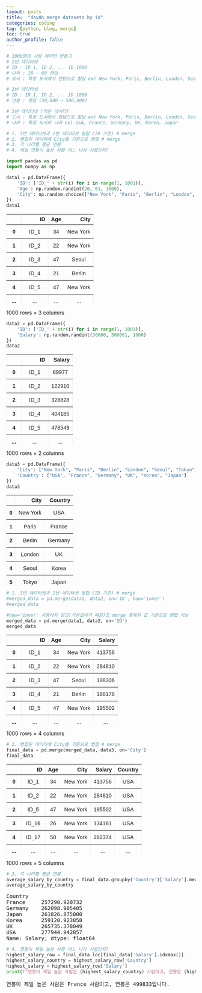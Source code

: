 ```yaml
---
layout: posts
title:  "day8h_merge datasets by id"
categories: coding
tag: [python, blog, merge]
toc: true
author_profile: false
---
```


<head>
  <style>
    table.dataframe {
      white-space: normal;
      width: 100%;
      height: 240px;
      display: block;
      overflow: auto;
      font-family: Arial, sans-serif;
      font-size: 0.9rem;
      line-height: 20px;
      text-align: center;
      border: 0px !important;
    }

    table.dataframe th {
      text-align: center;
      font-weight: bold;
      padding: 8px;
    }

    table.dataframe td {
      text-align: center;
      padding: 8px;
    }

    table.dataframe tr:hover {
      background: #b8d1f3; 
    }

    .output_prompt {
      overflow: auto;
      font-size: 0.9rem;
      line-height: 1.45;
      border-radius: 0.3rem;
      -webkit-overflow-scrolling: touch;
      padding: 0.8rem;
      margin-top: 0;
      margin-bottom: 15px;
      font: 1rem Consolas, "Liberation Mono", Menlo, Courier, monospace;
      color: $code-text-color;
      border: solid 1px $border-color;
      border-radius: 0.3rem;
      word-break: normal;
      white-space: pre;
    }

  .dataframe tbody tr th:only-of-type {
      vertical-align: middle;
  }

  .dataframe tbody tr th {
      vertical-align: top;
  }

  .dataframe thead th {
      text-align: center !important;
      padding: 8px;
  }

  .page__content p {
      margin: 0 0 0px !important;
  }

  .page__content p > strong {
    font-size: 0.8rem !important;
  }

  </style>
</head>



```python
# 1000명의 사람 데이터 만들기
# 1번 데이터셋
# ID : ID_1, ID_2, ... ID_1000
# 나이 : 20 ~ 60 랜덤
# 도시 : 특정 도시에서 랜덤으로 할당 ex) New York, Paris, Berlin, London, Seoul, Tokyo

# 2번 데이터셋
# ID : ID_1, ID_2, ... ID_1000
# 연봉 : 랜덤 (30,000 ~ 500,000)

# 3번 데이터셋 (작은 데이터)
# 도시 : 특정 도시에서 랜덤으로 할당 ex) New York, Paris, Berlin, London, Seoul, Tokyo
# 나라 : 특정 도시의 나라 ex) USA, France, Germany, UK, Korea, Japan

# 1. 1번 데이터셋과 2번 데이터셋 병합 (ID 기준) # merge
# 2. 병합된 데이터에 City를 기준으로 병합 # merge
# 3. 각 나라별 평균 연봉
# 4. 제일 연봉이 높은 사람 어느 나라 사람인지?
```


```python
import pandas as pd
import numpy as np

data1 = pd.DataFrame({
    'ID': ['ID_' + str(i) for i in range(1, 1001)],
    'Age': np.random.randint(20, 61, 1000),
    'City': np.random.choice(["New York", "Paris", "Berlin", "London", "Seoul", "Tokyo"], 1000)
})
data1
```

<div>
<style scoped>
    .dataframe tbody tr th:only-of-type {
        vertical-align: middle;
    }

    .dataframe tbody tr th {
        vertical-align: top;
    }

    .dataframe thead th {
        text-align: right;
    }
</style>
<table border="1" class="dataframe">
  <thead>
    <tr style="text-align: right;">
      <th></th>
      <th>ID</th>
      <th>Age</th>
      <th>City</th>
    </tr>
  </thead>
  <tbody>
    <tr>
      <th>0</th>
      <td>ID_1</td>
      <td>34</td>
      <td>New York</td>
    </tr>
    <tr>
      <th>1</th>
      <td>ID_2</td>
      <td>22</td>
      <td>New York</td>
    </tr>
    <tr>
      <th>2</th>
      <td>ID_3</td>
      <td>47</td>
      <td>Seoul</td>
    </tr>
    <tr>
      <th>3</th>
      <td>ID_4</td>
      <td>21</td>
      <td>Berlin</td>
    </tr>
    <tr>
      <th>4</th>
      <td>ID_5</td>
      <td>47</td>
      <td>New York</td>
    </tr>
    <tr>
      <th>...</th>
      <td>...</td>
      <td>...</td>
      <td>...</td>
    </tr>
    <tr>
      <th>995</th>
      <td>ID_996</td>
      <td>50</td>
      <td>Berlin</td>
    </tr>
    <tr>
      <th>996</th>
      <td>ID_997</td>
      <td>49</td>
      <td>Tokyo</td>
    </tr>
    <tr>
      <th>997</th>
      <td>ID_998</td>
      <td>20</td>
      <td>Paris</td>
    </tr>
    <tr>
      <th>998</th>
      <td>ID_999</td>
      <td>30</td>
      <td>Seoul</td>
    </tr>
    <tr>
      <th>999</th>
      <td>ID_1000</td>
      <td>50</td>
      <td>New York</td>
    </tr>
  </tbody>
</table>
<p>1000 rows × 3 columns</p>
</div>



```python
data2 = pd.DataFrame({
    'ID': ['ID_' + str(i) for i in range(1, 1001)],
    'Salary': np.random.randint(30000, 500001, 1000)
})
data2
```

<div>
<style scoped>
    .dataframe tbody tr th:only-of-type {
        vertical-align: middle;
    }

    .dataframe tbody tr th {
        vertical-align: top;
    }

    .dataframe thead th {
        text-align: right;
    }
</style>
<table border="1" class="dataframe">
  <thead>
    <tr style="text-align: right;">
      <th></th>
      <th>ID</th>
      <th>Salary</th>
    </tr>
  </thead>
  <tbody>
    <tr>
      <th>0</th>
      <td>ID_1</td>
      <td>69977</td>
    </tr>
    <tr>
      <th>1</th>
      <td>ID_2</td>
      <td>122910</td>
    </tr>
    <tr>
      <th>2</th>
      <td>ID_3</td>
      <td>328828</td>
    </tr>
    <tr>
      <th>3</th>
      <td>ID_4</td>
      <td>404185</td>
    </tr>
    <tr>
      <th>4</th>
      <td>ID_5</td>
      <td>478549</td>
    </tr>
    <tr>
      <th>...</th>
      <td>...</td>
      <td>...</td>
    </tr>
    <tr>
      <th>995</th>
      <td>ID_996</td>
      <td>36099</td>
    </tr>
    <tr>
      <th>996</th>
      <td>ID_997</td>
      <td>238387</td>
    </tr>
    <tr>
      <th>997</th>
      <td>ID_998</td>
      <td>234915</td>
    </tr>
    <tr>
      <th>998</th>
      <td>ID_999</td>
      <td>243245</td>
    </tr>
    <tr>
      <th>999</th>
      <td>ID_1000</td>
      <td>83480</td>
    </tr>
  </tbody>
</table>
<p>1000 rows × 2 columns</p>
</div>



```python
data3 = pd.DataFrame({
    'City': ["New York", "Paris", "Berlin", "London", "Seoul", "Tokyo"],
    'Country': ["USA", "France", "Germany", "UK", "Korea", "Japan"]
})
data3
```

<div>
<style scoped>
    .dataframe tbody tr th:only-of-type {
        vertical-align: middle;
    }

    .dataframe tbody tr th {
        vertical-align: top;
    }

    .dataframe thead th {
        text-align: right;
    }
</style>
<table border="1" class="dataframe">
  <thead>
    <tr style="text-align: right;">
      <th></th>
      <th>City</th>
      <th>Country</th>
    </tr>
  </thead>
  <tbody>
    <tr>
      <th>0</th>
      <td>New York</td>
      <td>USA</td>
    </tr>
    <tr>
      <th>1</th>
      <td>Paris</td>
      <td>France</td>
    </tr>
    <tr>
      <th>2</th>
      <td>Berlin</td>
      <td>Germany</td>
    </tr>
    <tr>
      <th>3</th>
      <td>London</td>
      <td>UK</td>
    </tr>
    <tr>
      <th>4</th>
      <td>Seoul</td>
      <td>Korea</td>
    </tr>
    <tr>
      <th>5</th>
      <td>Tokyo</td>
      <td>Japan</td>
    </tr>
  </tbody>
</table>
</div>



```python
# 1. 1번 데이터셋과 2번 데이터셋 병합 (ID 기준) # merge
#merged_data = pd.merge(data1, data2, on='ID', how='inner')
#merged_data

#how='inner' 사용하지 않고(기본값이기 때문)도 merge 중복된 값 기준으로 병합 가능 
merged_data = pd.merge(data1, data2, on='ID')
merged_data
```

<div>
<style scoped>
    .dataframe tbody tr th:only-of-type {
        vertical-align: middle;
    }

    .dataframe tbody tr th {
        vertical-align: top;
    }

    .dataframe thead th {
        text-align: right;
    }
</style>
<table border="1" class="dataframe">
  <thead>
    <tr style="text-align: right;">
      <th></th>
      <th>ID</th>
      <th>Age</th>
      <th>City</th>
      <th>Salary</th>
    </tr>
  </thead>
  <tbody>
    <tr>
      <th>0</th>
      <td>ID_1</td>
      <td>34</td>
      <td>New York</td>
      <td>413756</td>
    </tr>
    <tr>
      <th>1</th>
      <td>ID_2</td>
      <td>22</td>
      <td>New York</td>
      <td>284810</td>
    </tr>
    <tr>
      <th>2</th>
      <td>ID_3</td>
      <td>47</td>
      <td>Seoul</td>
      <td>198306</td>
    </tr>
    <tr>
      <th>3</th>
      <td>ID_4</td>
      <td>21</td>
      <td>Berlin</td>
      <td>168178</td>
    </tr>
    <tr>
      <th>4</th>
      <td>ID_5</td>
      <td>47</td>
      <td>New York</td>
      <td>195502</td>
    </tr>
    <tr>
      <th>...</th>
      <td>...</td>
      <td>...</td>
      <td>...</td>
      <td>...</td>
    </tr>
    <tr>
      <th>995</th>
      <td>ID_996</td>
      <td>50</td>
      <td>Berlin</td>
      <td>417496</td>
    </tr>
    <tr>
      <th>996</th>
      <td>ID_997</td>
      <td>49</td>
      <td>Tokyo</td>
      <td>274777</td>
    </tr>
    <tr>
      <th>997</th>
      <td>ID_998</td>
      <td>20</td>
      <td>Paris</td>
      <td>143146</td>
    </tr>
    <tr>
      <th>998</th>
      <td>ID_999</td>
      <td>30</td>
      <td>Seoul</td>
      <td>457611</td>
    </tr>
    <tr>
      <th>999</th>
      <td>ID_1000</td>
      <td>50</td>
      <td>New York</td>
      <td>124492</td>
    </tr>
  </tbody>
</table>
<p>1000 rows × 4 columns</p>
</div>



```python
# 2. 병합된 데이터에 City를 기준으로 병합 # merge
final_data = pd.merge(merged_data, data3, on='City')
final_data
```

<div>
<style scoped>
    .dataframe tbody tr th:only-of-type {
        vertical-align: middle;
    }

    .dataframe tbody tr th {
        vertical-align: top;
    }

    .dataframe thead th {
        text-align: right;
    }
</style>
<table border="1" class="dataframe">
  <thead>
    <tr style="text-align: right;">
      <th></th>
      <th>ID</th>
      <th>Age</th>
      <th>City</th>
      <th>Salary</th>
      <th>Country</th>
    </tr>
  </thead>
  <tbody>
    <tr>
      <th>0</th>
      <td>ID_1</td>
      <td>34</td>
      <td>New York</td>
      <td>413756</td>
      <td>USA</td>
    </tr>
    <tr>
      <th>1</th>
      <td>ID_2</td>
      <td>22</td>
      <td>New York</td>
      <td>284810</td>
      <td>USA</td>
    </tr>
    <tr>
      <th>2</th>
      <td>ID_5</td>
      <td>47</td>
      <td>New York</td>
      <td>195502</td>
      <td>USA</td>
    </tr>
    <tr>
      <th>3</th>
      <td>ID_16</td>
      <td>26</td>
      <td>New York</td>
      <td>134161</td>
      <td>USA</td>
    </tr>
    <tr>
      <th>4</th>
      <td>ID_17</td>
      <td>50</td>
      <td>New York</td>
      <td>282374</td>
      <td>USA</td>
    </tr>
    <tr>
      <th>...</th>
      <td>...</td>
      <td>...</td>
      <td>...</td>
      <td>...</td>
      <td>...</td>
    </tr>
    <tr>
      <th>995</th>
      <td>ID_959</td>
      <td>48</td>
      <td>Tokyo</td>
      <td>316524</td>
      <td>Japan</td>
    </tr>
    <tr>
      <th>996</th>
      <td>ID_977</td>
      <td>20</td>
      <td>Tokyo</td>
      <td>244497</td>
      <td>Japan</td>
    </tr>
    <tr>
      <th>997</th>
      <td>ID_982</td>
      <td>53</td>
      <td>Tokyo</td>
      <td>383480</td>
      <td>Japan</td>
    </tr>
    <tr>
      <th>998</th>
      <td>ID_983</td>
      <td>50</td>
      <td>Tokyo</td>
      <td>139717</td>
      <td>Japan</td>
    </tr>
    <tr>
      <th>999</th>
      <td>ID_997</td>
      <td>49</td>
      <td>Tokyo</td>
      <td>274777</td>
      <td>Japan</td>
    </tr>
  </tbody>
</table>
<p>1000 rows × 5 columns</p>
</div>



```python
# 3. 각 나라별 평균 연봉
average_salary_by_country = final_data.groupby('Country')['Salary'].mean()
average_salary_by_country
```

<pre>
Country
France     257290.920732
Germany    262098.905405
Japan      261826.875000
Korea      259120.923858
UK         265735.378049
USA        277944.942857
Name: Salary, dtype: float64
</pre>

```python
# 4. 연봉이 제일 높은 사람 어느 나라 사람인지?
highest_salary_row = final_data.loc[final_data['Salary'].idxmax()]
highest_salary_country = highest_salary_row['Country']
highest_salary = highest_salary_row['Salary']
print(f"연봉이 제일 높은 사람은 {highest_salary_country} 사람이고, 연봉은 {highest_salary}입니다.")
```

<pre>
연봉이 제일 높은 사람은 France 사람이고, 연봉은 499833입니다.
</pre>

```python
```


```python
```
